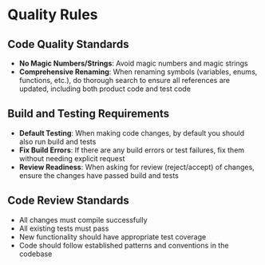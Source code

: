 # Quality Rules

## Code Quality Standards
- **No Magic Numbers/Strings**: Avoid magic numbers and magic strings
- **Comprehensive Renaming**: When renaming symbols (variables, enums, functions, etc.), do thorough search to ensure all references are updated, including both product code and test code

## Build and Testing Requirements
- **Default Testing**: When making code changes, by default you should also run build and tests
- **Fix Build Errors**: If there are any build errors or test failures, fix them without needing explicit request
- **Review Readiness**: When asking for review (reject/accept) of changes, ensure the changes have passed build and tests

## Code Review Standards
- All changes must compile successfully
- All existing tests must pass
- New functionality should have appropriate test coverage
- Code should follow established patterns and conventions in the codebase 
